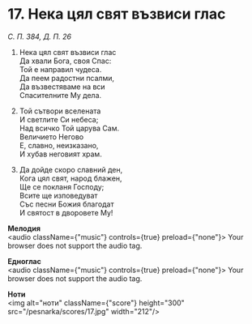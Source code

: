 # 17. Нека цял свят възвиси глас

_С. П. 384, Д. П. 26_

1. Нека цял свят възвиси глас  
Да хвали Бога, своя Спас:  
Той е направил чудеса.  
Да пеем радостни псалми,  
Да възвестяваме на вси  
Спасителните Му дела.  

2. Той сътвори вселената  
И светлите Си небеса;  
Над всичко Той царува Сам.  
Величието Негово  
Е, славно, неизказано,  
И хубав неговият храм.  

3. Да дойде скоро славний ден,  
Кога цял свят, народ блажен,  
Ще се покланя Господу;  
Всите ще изповедуват  
Със песни Божия благодат  
И святост в дворовете Му!

**Мелодия**  
<audio className={"music"} controls={true} preload={"none"}>
    <source src="/pesnarka/mp3/17.mp3" type="audio/mpeg"/>
    Your browser does not support the audio tag.
</audio>

**Едноглас**  
<audio className={"music"} controls={true} preload={"none"}>
    <source src="/pesnarka/transp/17.mp3" type="audio/mpeg"/>
    Your browser does not support the audio tag.
</audio>

**Ноти**  
<img alt="ноти" className={"score"} height="300" src="/pesnarka/scores/17.jpg" width="212"/>
